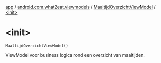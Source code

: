 [app](../../index.md) / [android.com.what2eat.viewmodels](../index.md) / [MaaltijdOverzichtViewModel](index.md) / [&lt;init&gt;](./-init-.md)

# &lt;init&gt;

`MaaltijdOverzichtViewModel()`

ViewModel voor business logica rond een overzicht van maaltijden.


